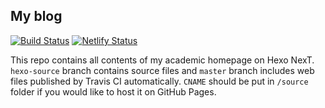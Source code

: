 ## My blog
[![Build Status](https://travis-ci.com/lei2rock/homepage.svg?branch=hexo-source)](https://travis-ci.com/lei2rock/homepage) [![Netlify Status](https://api.netlify.com/api/v1/badges/2be6b322-5b8e-4fee-adca-00bb2709fbd2/deploy-status)](https://app.netlify.com/sites/dlzhang/deploys)

This repo contains all contents of my academic homepage on Hexo NexT. `hexo-source` branch contains source files and `master` branch includes web files published by Travis CI automatically. `CNAME` should be put in `/source` folder if you would like to host it on GitHub Pages.
